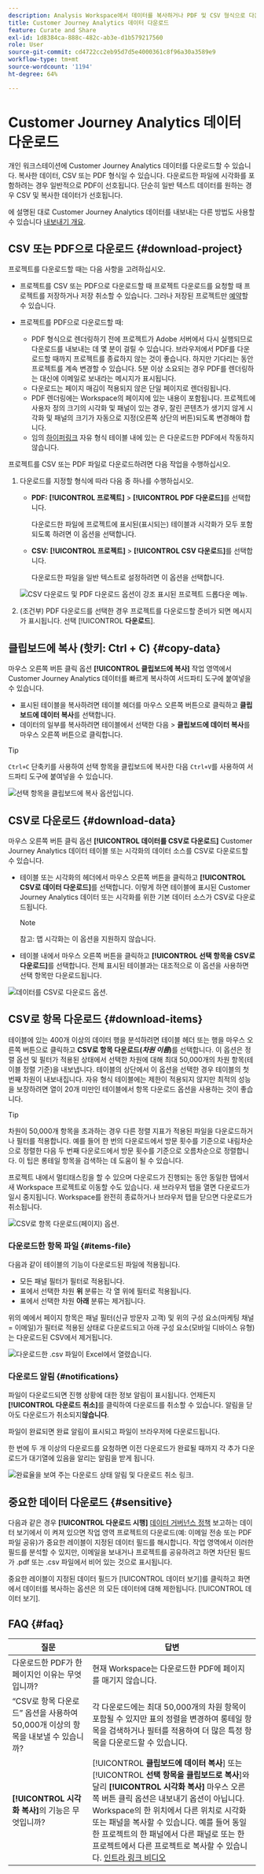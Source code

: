```yaml
---
description: Analysis Workspace에서 데이터를 복사하거나 PDF 및 CSV 형식으로 다운로드할 수 있습니다.
title: Customer Journey Analytics 데이터 다운로드
feature: Curate and Share
exl-id: 1d8384ca-888c-482c-ab3e-d1b579217560
role: User
source-git-commit: cd4722cc2eb95d7d5e4000361c8f96a30a3589e9
workflow-type: tm+mt
source-wordcount: '1194'
ht-degree: 64%

---
```


# Customer Journey Analytics 데이터 다운로드

개인 워크스테이션에 Customer Journey Analytics 데이터를 다운로드할 수 있습니다. 복사한 데이터, CSV 또는 PDF 형식일 수 있습니다. 다운로드한 파일에 시각화를 포함하려는 경우 일반적으로 PDF이 선호됩니다. 단순히 일반 텍스트 데이터를 원하는 경우 CSV 및 복사한 데이터가 선호됩니다.

에 설명된 대로 Customer Journey Analytics 데이터를 내보내는 다른 방법도 사용할 수 있습니다 [내보내기 개요](/help/analysis-workspace/export/export-project-overview.md).

## CSV 또는 PDF으로 다운로드 {#download-project}

프로젝트를 다운로드할 때는 다음 사항을 고려하십시오.

* 프로젝트를 CSV 또는 PDF으로 다운로드할 때 프로젝트 다운로드를 요청할 때 프로젝트를 저장하거나 저장 취소할 수 있습니다. 그러나 저장된 프로젝트만 [예약](/help/analysis-workspace/export/t-schedule-report.md)할 수 있습니다.

* 프로젝트를 PDF으로 다운로드할 때:
   * PDF 형식으로 렌더링하기 전에 프로젝트가 Adobe 서버에서 다시 실행되므로 다운로드를 내보내는 데 몇 분이 걸릴 수 있습니다. 브라우저에서 PDF를 다운로드할 때까지 프로젝트를 종료하지 않는 것이 좋습니다. 하지만 기다리는 동안 프로젝트를 계속 변경할 수 있습니다. 5분 이상 소요되는 경우 PDF를 렌더링하는 대신에 이메일로 보내라는 메시지가 표시됩니다.
   * 다운로드는 페이지 매김이 적용되지 않은 단일 페이지로 렌더링됩니다.
   * PDF 렌더링에는 Workspace의 페이지에 있는 내용이 포함됩니다. 프로젝트에 사용자 정의 크기의 시각화 및 패널이 있는 경우, 잘린 콘텐츠가 생기지 않게 시각화 및 패널의 크기가 자동으로 지정(오른쪽 상단의 버튼)되도록 변경해야 합니다.
   * 임의 [하이퍼링크](/help/analysis-workspace/visualizations/freeform-table/freeform-table-hyperlinks.md) 자유 형식 테이블 내에 있는 은 다운로드한 PDF에서 작동하지 않습니다.

프로젝트를 CSV 또는 PDF 파일로 다운로드하려면 다음 작업을 수행하십시오.

1. 다운로드를 지정할 형식에 따라 다음 중 하나를 수행하십시오.

   * **PDF:** **[!UICONTROL 프로젝트]** > **[!UICONTROL PDF 다운로드]**&#x200B;를 선택합니다.

     다운로드한 파일에 프로젝트에 표시된(표시되는) 테이블과 시각화가 모두 포함되도록 하려면 이 옵션을 선택합니다.

   * **CSV:** **[!UICONTROL 프로젝트]** > **[!UICONTROL CSV 다운로드]**&#x200B;를 선택합니다.

     다운로드한 파일을 일반 텍스트로 설정하려면 이 옵션을 선택합니다.

   ![CSV 다운로드 및 PDF 다운로드 옵션이 강조 표시된 프로젝트 드롭다운 메뉴.](assets/download-project.png)

1. (조건부) PDF 다운로드를 선택한 경우 프로젝트를 다운로드할 준비가 되면 메시지가 표시됩니다. 선택 [!UICONTROL **다운로드**].

## 클립보드에 복사 (핫키: Ctrl + C) {#copy-data}

마우스 오른쪽 버튼 클릭 옵션 **[!UICONTROL 클립보드에 복사]** 작업 영역에서 Customer Journey Analytics 데이터를 빠르게 복사하여 서드파티 도구에 붙여넣을 수 있습니다.

* 표시된 테이블을 복사하려면 테이블 헤더를 마우스 오른쪽 버튼으로 클릭하고 **클립보드에 데이터 복사**&#x200B;를 선택합니다.
* 데이터의 일부를 복사하려면 테이블에서 선택한 다음 > **클립보드에 데이터 복사**&#x200B;를 마우스 오른쪽 버튼으로 클릭합니다.

>[!TIP]
>
>`Ctrl+C` 단축키를 사용하여 선택 항목을 클립보드에 복사한 다음 `Ctrl+V`를 사용하여 서드파티 도구에 붙여넣을 수 있습니다.


![선택 항목을 클립보드에 복사 옵션입니다. ](assets/copy-selection.png)

## CSV로 다운로드 {#download-data}

마우스 오른쪽 버튼 클릭 옵션 **[!UICONTROL 데이터를 CSV로 다운로드]** Customer Journey Analytics 데이터 테이블 또는 시각화의 데이터 소스를 CSV로 다운로드할 수 있습니다.

* 테이블 또는 시각화의 헤더에서 마우스 오른쪽 버튼을 클릭하고 **[!UICONTROL CSV로 데이터 다운로드]**&#x200B;를 선택합니다. 이렇게 하면 테이블에 표시된 Customer Journey Analytics 데이터 또는 시각화를 위한 기본 데이터 소스가 CSV로 다운로드됩니다.

  >[!NOTE]
  >
  >  참고: 맵 시각화는 이 옵션을 지원하지 않습니다.


* 테이블 내에서 마우스 오른쪽 버튼을 클릭하고 **[!UICONTROL 선택 항목을 CSV로 다운로드]**&#x200B;를 선택합니다. 전체 표시된 테이블과는 대조적으로 이 옵션을 사용하면 선택 항목만 다운로드됩니다.

![데이터를 CSV로 다운로드 옵션.](assets/download-data-viz.png)

## CSV로 항목 다운로드 {#download-items}

테이블에 있는 400개 이상의 데이터 행을 분석하려면 테이블 헤더 또는 행을 마우스 오른쪽 버튼으로 클릭하고 **CSV로 항목 다운로드(_차원 이름_)**&#x200B;를 선택합니다. 이 옵션은 정렬 옵션 및 필터가 적용된 상태에서 선택한 차원에 대해 최대 50,000개의 차원 항목(테이블 정렬 기준)을 내보냅니다. 테이블의 상단에서 이 옵션을 선택한 경우 테이블의 첫 번째 차원이 내보내집니다. 자유 형식 테이블에는 제한이 적용되지 않지만 최적의 성능을 보장하려면 열이 20개 미만인 테이블에서 항목 다운로드 옵션을 사용하는 것이 좋습니다.

>[!TIP]
>
> 차원이 50,000개 항목을 초과하는 경우 다른 정렬 지표가 적용된 파일을 다운로드하거나 필터를 적용합니다. 예를 들어 한 번의 다운로드에서 방문 횟수를 기준으로 내림차순으로 정렬한 다음 두 번째 다운로드에서 방문 횟수를 기준으로 오름차순으로 정렬합니다. 이 팁은 롱테일 항목을 검색하는 데 도움이 될 수 있습니다.

프로젝트 내에서 멀티태스킹을 할 수 있으며 다운로드가 진행되는 동안 동일한 탭에서 새 Workspace 프로젝트로 이동할 수도 있습니다. 새 브라우저 탭을 열면 다운로드가 일시 중지됩니다. Workspace를 완전히 종료하거나 브라우저 탭을 닫으면 다운로드가 취소됩니다.

![CSV로 항목 다운로드(페이지) 옵션.](assets/download-items.png)

### 다운로드한 항목 파일 {#items-file}

다음과 같이 테이블의 기능이 다운로드된 파일에 적용됩니다.

* 모든 패널 필터가 필터로 적용됩니다.
* 표에서 선택한 차원 **위** 분류는 각 열 위에 필터로 적용됩니다.
* 표에서 선택한 차원 **아래** 분류는 제거됩니다.

위의 예에서 페이지 항목은 패널 필터(신규 방문자 고객) 및 위의 구성 요소(마케팅 채널 = 이메일)가 필터로 적용된 상태로 다운로드되고 아래 구성 요소(모바일 디바이스 유형)는 다운로드된 CSV에서 제거됩니다.

![다운로드한 .csv 파일이 Excel에서 열렸습니다.](assets/downloaded-file.png)

### 다운로드 알림 {#notifications}

파일이 다운로드되면 진행 상황에 대한 정보 알림이 표시됩니다. 언제든지 **[!UICONTROL 다운로드 취소]**&#x200B;를 클릭하여 다운로드를 취소할 수 있습니다. 알림을 닫아도 다운로드가 취소되지&#x200B;**않습니다**.

파일이 완료되면 완료 알림이 표시되고 파일이 브라우저에 다운로드됩니다.

한 번에 두 개 이상의 다운로드를 요청하면 이전 다운로드가 완료될 때까지 각 추가 다운로드가 대기열에 있음을 알리는 알림을 받게 됩니다.

![완료율을 보여 주는 다운로드 상태 알림 및 다운로드 취소 링크.](assets/toast.png)

## 중요한 데이터 다운로드 {#sensitive}

다음과 같은 경우 **[!UICONTROL 다운로드 시행]** [데이터 거버넌스 정책](/help/data-views/data-governance.md) 보고하는 데이터 보기에서 이 켜져 있으면 작업 영역 프로젝트의 다운로드(예: 이메일 전송 또는 PDF 파일 공유)가 중요한 레이블이 지정된 데이터 필드를 해시합니다. 작업 영역에서 이러한 필드를 분석할 수 있지만, 이메일을 보내거나 프로젝트를 공유하려고 하면 차단된 필드가 .pdf 또는 .csv 파일에서 비어 있는 것으로 표시됩니다.

중요한 레이블이 지정된 데이터 필드가 [!UICONTROL 데이터 보기]를 클릭하고 화면에서 데이터를 복사하는 옵션은 의 모든 데이터에 대해 제한됩니다. [!UICONTROL 데이터 보기].

## FAQ {#faq}

| 질문 | 답변 |
| --- | --- |
| 다운로드한 PDF가 한 페이지인 이유는 무엇입니까? | 현재 Workspace는 다운로드한 PDF에 페이지를 매기지 않습니다. |
| “CSV로 항목 다운로드” 옵션을 사용하여 50,000개 이상의 항목을 내보낼 수 있습니까? | 각 다운로드에는 최대 50,000개의 차원 항목이 포함될 수 있지만 표의 정렬을 변경하여 롱테일 항목을 검색하거나 필터를 적용하여 더 많은 특정 항목을 다운로드할 수 있습니다. |
| **[!UICONTROL 시각화 복사]**&#x200B;의 기능은 무엇입니까? | [!UICONTROL **클립보드에 데이터 복사**] 또는 [!UICONTROL **선택 항목을 클립보드로 복사**]&#x200B;와 달리 **[!UICONTROL 시각화 복사]** 마우스 오른쪽 버튼 클릭 옵션은 내보내기 옵션이 아닙니다. Workspace의 한 위치에서 다른 위치로 시각화 또는 패널을 복사할 수 있습니다. 예를 들어 동일한 프로젝트의 한 패널에서 다른 패널로 또는 한 프로젝트에서 다른 프로젝트로 복사할 수 있습니다. [인트라 링크 비디오](https://experienceleague.adobe.com/docs/analytics-learn/tutorials/analysis-workspace/visualizations/intra-linking-in-analysis-workspace.html?lang=ko-KR) |
